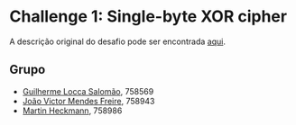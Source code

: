 # Challenge 1: Single-byte XOR cipher

A descrição original do desafio pode ser encontrada [aqui](https://cryptopals.com/sets/1/challenges/3).

## Grupo
- [Guilherme Locca Salomão](https://github.com/Caotichazard), 758569
- [João Victor Mendes Freire](https://github.com/joaovicmendes), 758943
- [Martin Heckmann](https://github.com/heckmartin), 758986